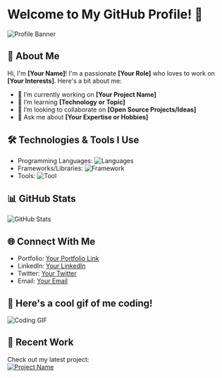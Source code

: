# Welcome to My GitHub Profile! 👋

![Profile Banner](https://your-banner-url.com/banner.gif) <!-- Replace with your banner GIF URL -->

## 🚀 About Me

Hi, I'm **[Your Name]**! I'm a passionate **[Your Role]** who loves to work on **[Your Interests]**. Here's a bit about me:

- 🔭 I’m currently working on **[Your Project Name]**
- 🌱 I’m learning **[Technology or Topic]**
- 👯 I’m looking to collaborate on **[Open Source Projects/Ideas]**
- 💬 Ask me about **[Your Expertise or Hobbies]**

## 🛠️ Technologies & Tools I Use

- Programming Languages: ![Languages](https://img.shields.io/badge/-YourLanguage-YourColor?style=flat-square&logo=YourLanguage&logoColor=white)
- Frameworks/Libraries: ![Framework](https://img.shields.io/badge/-YourFramework-YourColor?style=flat-square&logo=YourFramework&logoColor=white)
- Tools: ![Tool](https://img.shields.io/badge/-YourTool-YourColor?style=flat-square&logo=YourTool&logoColor=white)

## 📊 GitHub Stats

![GitHub Stats](https://github-readme-stats.vercel.app/api?username=YourUsername&show_icons=true&theme=radical)

## 🌐 Connect With Me

- Portfolio: [Your Portfolio Link](https://your-portfolio.com)
- LinkedIn: [Your LinkedIn](https://www.linkedin.com/in/yourprofile)
- Twitter: [Your Twitter](https://twitter.com/yourprofile)
- Email: [Your Email](mailto:your-email@example.com)

## 🎥 Here's a cool gif of me coding!

![Coding GIF](https://placeholder-url.com/cool-gif.gif) <!-- Replace with your GIF URL -->

<!-- Optionally, you can embed a YouTube video or a Spotify playlist -->

## 🌱 Recent Work

Check out my latest project:  
[![Project Name](https://github-readme-stats.vercel.app/api/pin/?username=YourUsername&repo=YourRepoName&theme=radical)](https://github.com/YourUsername/YourRepoName)

